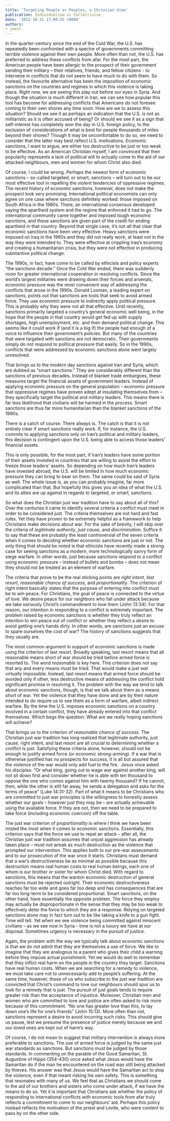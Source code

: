 ```yaml
---
title: 'Targeting People or Peoples, a Christian View'
publication: Individualism vs Collectivism
date: '2012-10-31 17:00:55 +0000'
authors:
- jwest
---
```


In the quarter-century since the end of the Cold War, the U.S. has repeatedly been confronted with a spectre of governments committing terrible violence against their own people. More often than not, the U.S. has preferred to address these conflicts from afar. For the most part, the American people have been allergic to the prospect of their government sending their military – their relatives, friends, and fellow citizens - to intervene in conflicts that do not seem to have much to do with them. So instead, the favourite alternative has been the imposition of economic sanctions on the countries and regimes in which this violence is taking place. Right now, we are seeing this play out before our eyes in Syria. And though the situation is much different in Iran, we can see how popular this tool has become for addressing conflicts that Americans do not foresee coming to their own shores any time soon. How are we to assess this situation? Should we see it as perhaps an indication that the U.S. is not as militaristic as it is often accused of being? Or should we see it as a sign that self-interest has completely won the day in U.S. foreign policy, to the exclusion of considerations of what is best for people thousands of miles beyond their shores? Though it may be uncomfortable to do so, we need to consider that the latter may best reflect U.S. motivations. Economic sanctions, I want to argue, are either too destructive to be just or too weak to be effective. As an American Christian myself, I am convinced that their popularity represents a lack of political will to actually come to the aid of our attacked neighbours, men and women for whom Christ also died.

Of course, I could be wrong. Perhaps the newest form of economic sanctions – so-called targeted, or smart, sanctions – will turn out to be our most effective tool in repelling the violent tendencies of oppressive regimes. The recent history of economic sanctions, however, does not make the prospect look very promising. International political economists can only agree on one case where sanctions definitely worked: those imposed on South Africa in the 1980s. There, an international consensus developed saying the apartheid system and the regime that enforced it had to go. The international community came together and imposed tough economic sanctions, and these sanctions are given part of the credit for ending apartheid in that country. Beyond that single case, it’s not all that clear that economic sanctions have been very effective. Heavy sanctions were imposed on Iraq in the 1990s and they did not really work, at least not in the way they were intended to. They were effective at crippling Iraq’s economy and creating a humanitarian crisis, but they were not effective in producing substantive political change.

The 1990s, in fact, have come to be called by ethicists and policy experts “the sanctions decade.” Once the Cold War ended, there was suddenly room for greater international cooperation in resolving conflicts. Since the world’s largest militaries were drawing down their forces and arsenals, economic pressure was the most convenient way of addressing the conflicts that arose in the 1990s. Donald Losman, a leading expert on sanctions, points out that sanctions are tools that seek to avoid armed force. They use economic pressure to indirectly apply political pressure. This is probably why they were not all that effective. Until recently, sanctions primarily targeted a country’s general economic well being, in the hope that the people in that country would get fed up with supply shortages, high unemployment, etc. and then demand political change. This seems like it could work if (and it is a big if) the people had enough of a voice to influence their government’s policies. But many of the countries that were targeted with sanctions are not democratic. Their governments simply do not respond to political pressure that easily. So in the 1990s, conflicts that were addressed by economic sanctions alone went largely unresolved.

That brings us to the modern day sanctions against Iran and Syria, which are dubbed as “smart sanctions.” They are considerably different than the sanctions of previous decades. Instead of blanket trade embargoes, these measures target the financial assets of government leaders. Instead of applying economic pressure on the general population – economic pressure that oppressive regimes have proven adept at insulating themselves from – they specifically target the political and military leaders. This means there is far less likelihood that civilians will be harmed in the process. Smart sanctions are thus far more humanitarian than the blanket sanctions of the 1990s.

There is a catch of course. There always is. The catch is that it is not entirely clear if smart sanctions really work. If, for instance, the U.S. commits to applying sanctions only on Iran’s political and military leaders, this decision is contingent upon the U.S. being able to access those leaders’ financial assets.

This is only possible, for the most part, if Iran’s leaders have some portion of their assets invested in countries that are willing to assist the effort to freeze those leaders’ assets. So depending on how much Iran’s leaders have invested abroad, the U.S. will be limited in how much economic pressure they can bring to bear on them. The same could be said of Syria as well. The whole issue is, as you can probably imagine, far more complicated than that. But hopefully this gives you an idea of what the U.S. and its allies are up against in regards to targeted, or smart, sanctions.

So what does the Christian just war tradition have to say about all of this? Over the centuries it came to identify several criteria a conflict must meet in order to be considered just. The criteria themselves are not hard and fast rules. Yet they have proven to be extremely helpful as a framework to help Christians make decisions about war. For the sake of brevity, I will skip over the criteria of <em>legitimate authority</em>, <em>just cause</em>, and <em>discrimination</em>. Suffice it to say that these are probably the least controversial of the seven criteria when it comes to deciding whether economic sanctions are just or not. The only thing that should be noted is that ethicists have recently made a strong case for seeing sanctions as a modern, more technologically savvy form of siege warfare. In other words, just because sanctions respond to a conflict using economic pressure – instead of bullets and bombs – does not mean they should not be treated as an element of warfare.

The criteria that prove to be the real sticking points are <em>right intent</em>, <em>last resort</em>, <em>reasonable chance of success</em>, and <em>proportionality</em>. The criterion of right intent basically states that the purpose of entering into conflict must be to win peace. For Christians, the goal of peace is connected to the virtue of love. We desire peace for our neighbors who fall under attack because we take seriously Christ’s commandment to love them (John 13:34). For that reason, our intention in responding to a conflict is extremely important. The problem raised by economic sanctions is whether they truly reflect an intention to win peace out of conflict or whether they reflect a desire to avoid getting one’s hands dirty. In other words, are sanctions just an excuse to spare ourselves the cost of war? The history of sanctions suggests that they usually are.

The most common argument in support of economic sanctions is made using the criterion of last resort. Broadly speaking, last resort means that all reasonable means short of war should be tried before armed force is resorted to. The word <em>reasonable</em> is key here. This criterion does not say that any and every means must be tried. That would make a just war virtually impossible. Instead, last resort means that armed force should be avoided only if other, less destructive means of addressing the conflict hold significant promise in resolving it. The problem with the way we tend to talk about economic sanctions, though, is that we talk about them as a means short of war. Yet the violence that they have done and are by their nature intended to do require us to see them as a form of warfare, albeit indirect warfare. By the time the U.S. imposes economic sanctions on a country involved in a certain conflict, they have already entered into that conflict themselves. Which begs the question: What are we really hoping sanctions will achieve?

That brings us to the criterion of <em>reasonable chance of success</em>. The Christian just war tradition has long realized that legitimate authority, just cause, right intent, and last resort are all crucial to determining whether a conflict is just. Satisfying these criteria alone, however, should not be enough to justify armed force (or economic strong-arming). If a war that is otherwise justified has no prospects for success, it is all but assured that the violence of the war would only add fuel to the fire.  Jesus once asked his disciples: “Or what king, going out to wage war against another king, will not sit down first and consider whether he is able with ten thousand to oppose the one who comes against him with twenty thousand? If he cannot, then, while the other is still far away, he sends a delegation and asks for the terms of peace” (Luke 14:31-32). Part of what it means to be Christians who are committed to just war principles is the willingness to honestly assess whether our goals – however just they may be – are actually achievable using the available force. If they are not, then we need to be prepared to take force (including economic coercion) off the table.

The just war criterion of <em>proportionality</em> is where I think we have been misled the most when it comes to economic sanctions. Essentially, this criterion says that the force we use to repel an attack – after all, the Christian just war tradition assumes that unjust aggression has already taken place – must not wreak as much destruction as the violence that prompted our intervention. This applies both to our pre-war assessments and to our prosecution of the war once it starts. Christians must demand that a war’s destructiveness be as minimal as possible because this destruction means real human costs to real human beings, each one of whom is our brother or sister for whom Christ died. With regard to sanctions, this means that the wanton economic destruction of general sanctions must be rejected outright. Their economic destructiveness reaches far too wide and goes far too deep and has consequences that are far too long-term to be considered proportional. Smart sanctions, on the other hand, have essentially the opposite problem. The force they employ may actually be disproportionate in the sense that they may be too weak to effectively deter the force to which they are a response. Relying on targeted sanctions alone may in fact turn out to be like taking a knife to a gun fight. Time will tell. Yet when we see violence being committed against innocent civilians – as we see now in Syria - time is not a luxury we have at our disposal. Sometimes urgency is necessary in the pursuit of justice.

Again, the problem with the way we typically talk about economic sanctions is that we do not admit that they are themselves a use of force. We like to imagine that they are analogous to a parent who gives their child a warning before they impose actual punishment. Yet we would do well to remember that they inflict real harm on the people in the country they target. Sanctions have real human costs. When we are searching for a remedy to violence, we must take care not to unnecessarily add to people’s suffering. At the same time, however, those of us who subscribe to the just war tradition are convicted that Christ’s command to love our neighbours should spur us to look for a remedy that is just. The pursuit of just goals tends to require greater risk than the acceptance of injustice. Moreover, Christian men and women who are committed to love and justice are often asked to risk more because of this commitment. “No one has greater love than this, to lay down one’s life for one’s friends” (John 15:13). More often than not, sanctions represent a desire to avoid incurring such risks. This should give us pause, lest we presume the presence of justice merely because we and our loved ones are kept out of harm’s way.

Of course, I do not mean to suggest that military intervention is always more preferable to sanctions. The use of armed force is judged by the same just war standards as sanctions. But sanctions must be judged by those standards. In commenting on the parable of the Good Samaritan, St. Augustine of Hippo (354-430) once asked what Jesus would have the Samaritan do if the man he encountered on the road was still being attacked by thieves. His answer was that Jesus would have the Samaritan act to stop the violence, even if that meant risking his own safety. This is something that resonates with many of us. We feel that as Christians we should come to the aid of our brothers and sisters who come under attack, if we have the means to do so. Yet it is important that Christians ask whether the policy of responding to international conflicts with economic tools from afar truly reflects a commitment to come to our neighbours’ aid. Perhaps this policy instead reflects the motivation of the priest and Levite, who were content to pass by on the other side.
